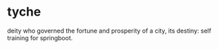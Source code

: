 # tyche
deity who governed the fortune and prosperity of a city, its destiny:  self training for springboot. 
